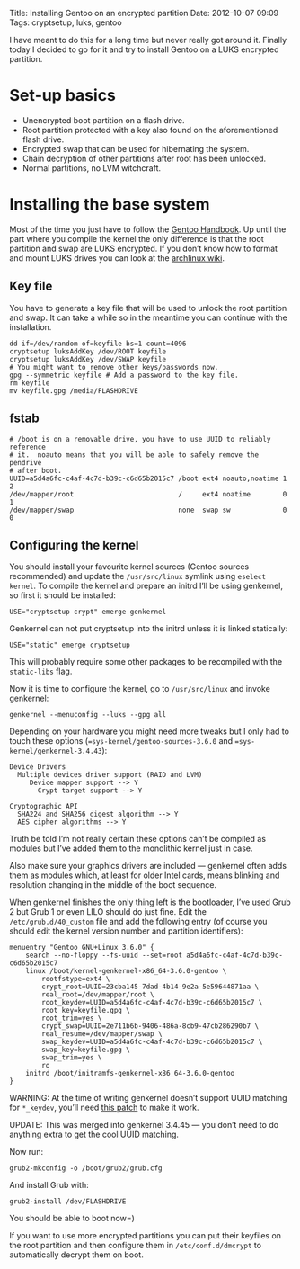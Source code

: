 Title: Installing Gentoo on an encrypted partition
Date: 2012-10-07 09:09
Tags: cryptsetup, luks, gentoo

I have meant to do this for a long time but never really got around it.  Finally
today I decided to go for it and try to install Gentoo on a LUKS encrypted
partition.

# Set‐up basics

* Unencrypted boot partition on a flash drive.
* Root partition protected with a key also found on the aforementioned flash
  drive.
* Encrypted swap that can be used for hibernating the system.
* Chain decryption of other partitions after root has been unlocked.
* Normal partitions, no LVM witchcraft.

# Installing the base system

Most of the time you just have to follow the [Gentoo Handbook][handbook].  Up
until the part where you compile the kernel the only difference is that the
root partition and swap are LUKS encrypted.  If you don’t know how to format
and mount LUKS drives you can look at the [archlinux wiki][arch-luks].

## Key file

You have to generate a key file that will be used to unlock the root partition
and swap.  It can take a while so in the meantime you can continue with the
installation.

    dd if=/dev/random of=keyfile bs=1 count=4096
    cryptsetup luksAddKey /dev/ROOT keyfile
    cryptsetup luksAddKey /dev/SWAP keyfile
    # You might want to remove other keys/passwords now.
    gpg --symmetric keyfile # Add a password to the key file.
    rm keyfile
    mv keyfile.gpg /media/FLASHDRIVE

## fstab

    # /boot is on a removable drive, you have to use UUID to reliably reference
    # it.  noauto means that you will be able to safely remove the pendrive
    # after boot.
    UUID=a5d4a6fc-c4af-4c7d-b39c-c6d65b2015c7 /boot ext4 noauto,noatime 1 2
    /dev/mapper/root                          /     ext4 noatime        0 1
    /dev/mapper/swap                          none  swap sw             0 0

## Configuring the kernel

You should install your favourite kernel sources (Gentoo sources recommended)
and update the `/usr/src/linux` symlink using `eselect kernel`.  To compile the
kernel and prepare an initrd I’ll be using genkernel, so first it should be
installed:

    USE="cryptsetup crypt" emerge genkernel

Genkernel can not put cryptsetup into the initrd unless it is linked statically:

    USE="static" emerge cryptsetup

This will probably require some other packages to be recompiled with the
`static-libs` flag.

Now it is time to configure the kernel, go to `/usr/src/linux` and invoke
genkernel:

    genkernel --menuconfig --luks --gpg all

Depending on your hardware you might need more tweaks but I only had to touch
these options (`=sys-kernel/gentoo-sources-3.6.0` and
`=sys-kernel/genkernel-3.4.43`):

    Device Drivers
      Multiple devices driver support (RAID and LVM)
         Device mapper support --> Y
           Crypt target support --> Y

    Cryptographic API
      SHA224 and SHA256 digest algorithm --> Y
      AES cipher algorithms --> Y

Truth be told I’m not really certain these options can’t be compiled as modules
but I’ve added them to the monolithic kernel just in case.

Also make sure your graphics drivers are included — genkernel often adds them as
modules which, at least for older Intel cards, means blinking and resolution
changing in the middle of the boot sequence.

When genkernel finishes the only thing left is the bootloader, I’ve used Grub 2
but Grub 1 or even LILO should do just fine.  Edit the `/etc/grub.d/40_custom`
file and add the following entry (of course you should edit the kernel version
number and partition identifiers):

    menuentry "Gentoo GNU+Linux 3.6.0" {
        search --no-floppy --fs-uuid --set=root a5d4a6fc-c4af-4c7d-b39c-c6d65b2015c7
        linux /boot/kernel-genkernel-x86_64-3.6.0-gentoo \
            rootfstype=ext4 \
            crypt_root=UUID=23cba145-7dad-4b14-9e2a-5e59644871aa \
            real_root=/dev/mapper/root \
            root_keydev=UUID=a5d4a6fc-c4af-4c7d-b39c-c6d65b2015c7 \
            root_key=keyfile.gpg \
            root_trim=yes \
            crypt_swap=UUID=2e711b6b-9406-486a-8cb9-47cb286290b7 \
            real_resume=/dev/mapper/swap \
            swap_keydev=UUID=a5d4a6fc-c4af-4c7d-b39c-c6d65b2015c7 \
            swap_key=keyfile.gpg \
            swap_trim=yes \
            ro
        initrd /boot/initramfs-genkernel-x86_64-3.6.0-gentoo
    }

WARNING: At the time of writing genkernel doesn’t support UUID matching for
`*_keydev`, you’ll need [this patch][uuid-patch] to make it work.

UPDATE: This was merged into genkernel 3.4.45 — you don’t need to do anything
extra to get the cool UUID matching.

Now run:

    grub2-mkconfig -o /boot/grub2/grub.cfg

And install Grub with:

    grub2-install /dev/FLASHDRIVE

You should be able to boot now=)

If you want to use more encrypted partitions you can put their keyfiles on the
root partition and then configure them in `/etc/conf.d/dmcrypt` to automatically
decrypt them on boot.

[handbook]: http://www.gentoo.org/doc/en/handbook/
[arch-luks]: https://wiki.archlinux.org/index.php/Dm-crypt_with_LUKS
[uuid-patch]: https://bugs.gentoo.org/show_bug.cgi?id=378105
